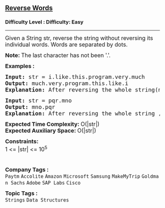 <h2><a href="https://www.geeksforgeeks.org/problems/reverse-words-in-a-given-string5459/1?page=2&status=unsolved,attempted&sortBy=submissions">Reverse Words</a></h2><h3>Difficulty Level : Difficulty: Easy</h3><hr><div class="problems_problem_content__Xm_eO"><p><span style="font-size: 18px;">Given a String str, reverse the string without reversing its individual words. Words are separated by dots.</span></p>
<p><span style="font-size: 18px;"><strong>Note: </strong>The last character has not been '.'.&nbsp;</span></p>
<p><span style="font-size: 18px;"><strong>Examples :</strong></span></p>
<pre><span style="font-size: 18px;"><strong>Input: </strong>str = i.like.this.program.very.much
<strong>Output: </strong>much.very.program.this.like.i<strong>
Explanation: </strong>After reversing the whole string(not individual words), the input string becomes much.very.program.this.like.i</span>
</pre>
<pre><span style="font-size: 18px;"><strong>Input: </strong>str = pqr.mno
<strong>Output: </strong>mno.pqr<strong>
Explanation: </strong>After reversing the whole string , the input string becomes mno.pqr</span>
</pre>
<p><span style="font-size: 18px;"><strong>Expected Time Complexity:&nbsp;</strong>O(|str|)<br><strong>Expected Auxiliary Space:&nbsp;</strong>O(|str|)</span></p>
<p><span style="font-size: 18px;"><strong>Constraints:</strong><br>1 &lt;= |str| &lt;= 10<sup>5</sup></span></p>
<p>&nbsp;</p></div><p><span style=font-size:18px><strong>Company Tags : </strong><br><code>Paytm</code>&nbsp;<code>Accolite</code>&nbsp;<code>Amazon</code>&nbsp;<code>Microsoft</code>&nbsp;<code>Samsung</code>&nbsp;<code>MakeMyTrip</code>&nbsp;<code>Goldman Sachs</code>&nbsp;<code>Adobe</code>&nbsp;<code>SAP Labs</code>&nbsp;<code>Cisco</code>&nbsp;<br><p><span style=font-size:18px><strong>Topic Tags : </strong><br><code>Strings</code>&nbsp;<code>Data Structures</code>&nbsp;